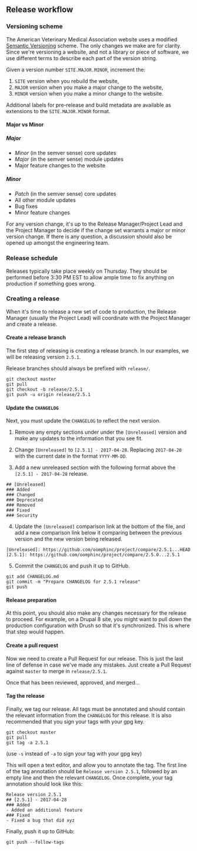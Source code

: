 ## Release workflow

### Versioning scheme
The American Veterinary Medical Association website uses a modified [Semantic Versioning][] scheme.
The only changes we make are for clarity. Since we're
versioning a website, and not a library or piece of software, we use different
terms to describe each part of the version string.

Given a version number `SITE.MAJOR.MINOR`, increment the:

1. `SITE` version when you rebuild the website,
2. `MAJOR` version when you make a major change to the website,
3. `MINOR` version when you make a minor change to the website.

Additional labels for pre-release and build metadata are available as extensions
to the `SITE.MAJOR.MINOR` format.

#### Major vs Minor

##### Major
- _Minor_ (in the semver sense) core updates
- _Major_ (in the semver sense) module updates
- Major feature changes to the website

##### Minor
- _Patch_ (in the semver sense) core updates
- All other module updates
- Bug fixes
- Minor feature changes

For any version change, it's up to the Release Manager/Project Lead and the
Project Manager to decide if the change set warrants a major or minor version
change. If there is any question, a discussion should also be opened up amongst
the engineering team.

### Release schedule
Releases typically take place weekly on Thursday. They should be performed before 3:30 PM
EST to allow ample time to fix anything on production if something goes wrong.

### Creating a release
When it's time to release a new set of code to production, the Release Manager
(usually the Project Lead) will coordinate with the Project Manager and create
a release.

#### Create a release branch
The first step of releasing is creating a release branch. In our examples, we
will be releasing version `2.5.1`.

Release branches should always be prefixed with `release/`.

```
git checkout master
git pull
git checkout -b release/2.5.1
git push -u origin release/2.5.1
```

#### Update the `CHANGELOG`
Next, you must update the `CHANGELOG` to reflect the next version.

1. Remove any empty sections under under the `[Unreleased]` version and make any
updates to the information that you see fit.

2. Change `[Unreleased]` to `[2.5.1] - 2017-04-28`. Replacing `2017-04-28` with
the current date in the format `YYYY-MM-DD`.

3. Add a new unreleased section with the following format above the
`[2.5.1] - 2017-04-28` release.

```
## [Unreleased]
### Added
### Changed
### Deprecated
### Removed
### Fixed
### Security
```

4. Update the `[Unreleased]` comparison link at the bottom of the file, and add
a new comparison link below it comparing between the previous version and the
new version being released.

```
[Unreleased]: https://github.com/oomphinc/project/compare/2.5.1...HEAD
[2.5.1]: https://github.com/oomphinc/project/compare/2.5.0...2.5.1
```

5. Commit the `CHANGELOG` and push it up to GitHub.

```
git add CHANGELOG.md
git commit -m "Prepare CHANGELOG for 2.5.1 release"
git push
```

#### Release preparation
At this point, you should also make any changes necessary for the release to
proceed. For example, on a Drupal 8 site, you might want to pull down the
production configuration with Drush so that it's synchronized. This is where
that step would happen.

#### Create a pull request
Now we need to create a Pull Request for our release. This is just the last line
of defense in case we've made any mistakes. Just create a Pull Request against
`master` to merge in `release/2.5.1`.

Once that has been reviewed, approved, and merged...

#### Tag the release
Finally, we tag our release. All tags must be annotated and should contain the
relevant information from the `CHANGELOG` for this release. It is also
recommended that you sign your tags with your gpg key.

```
git checkout master
git pull
git tag -a 2.5.1
```

(use `-s` instead of `-a` to sign your tag with your gpg key)

This will open a text editor, and allow you to annotate the tag. The first line
of the tag annotation should be `Release version 2.5.1`, followed by an empty
line and then the relevant `CHANGELOG`. Once complete, your tag annotation
should look like this:

```
Release version 2.5.1
## [2.5.1] - 2017-04-28
### Added
- Added an additional feature
### Fixed
- Fixed a bug that did xyz
```

Finally, push it up to GitHub:

```
git push --follow-tags
```

[Keep a Changelog]: http://keepachangelog.com/
[git-commit-messages]: https://chris.beams.io/posts/git-commit/
[Semantic Versioning]: http://semver.org/
[Release workflow]: #release-workflow
